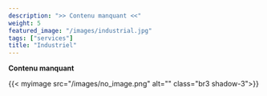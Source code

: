 ```yaml
---
description: ">> Contenu manquant <<"
weight: 5
featured_image: "/images/industrial.jpg"
tags: ["services"]
title: "Industriel"
---
```


**Contenu manquant**

{{< myimage src="/images/no_image.png" alt="" class="br3 shadow-3">}}

